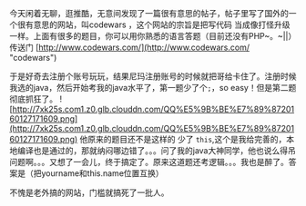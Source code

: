 <!--
author: yaoxiaofeng
head: http://7xk25s.com1.z0.glb.clouddn.com/avtar.jpg
date: 2016-01-27
title: codewars 一个很神奇的网站
tags: 编程
category: 技术
status: publish
summary: 今天闲着无聊，逛推酷，无意间发现了一篇很有意思的帖子，帖子里写了国外的一个很有意思的网站，叫codewars ，这个网站的宗旨是把写代码
当成像打怪升级一样。上面有很多的题目，你可以用你熟悉的语言答题
-->

今天闲着无聊，逛推酷，无意间发现了一篇很有意思的帖子，帖子里写了国外的一个很有意思的网站，叫codewars ，这个网站的宗旨是把写代码
当成像打怪升级一样。上面有很多的题目，你可以用你熟悉的语言答题（目前还没有PHP~。~||）传送门 [http://www.codewars.com/](http://www.codewars.com/ "codewars")

于是好奇去注册个账号玩玩，结果尼玛注册账号的时候就把哥给卡住了。注册时候我选的java，然后开始考我的java水平了，第一题少了个`;`，so easy！但是第二题彻底抓狂了。
![http://7xk25s.com1.z0.glb.clouddn.com/QQ%E5%9B%BE%E7%89%8720160127171609.png](http://7xk25s.com1.z0.glb.clouddn.com/QQ%E5%9B%BE%E7%89%8720160127171609.png)
他原来的题目还不是这样的  少了 `this`,这个是我给完善的，本地编译也是通过的，那就纳闷哪边错了。。。问了我的java大神同学，他也说么得吊问题啊。。。又想了一会儿，终于搞定了。原来这道题还考逻辑。。。我也是醉了。答案是（把yourname和this.name位置互换）

不愧是老外搞的网站，门槛就搞死了一批人。

